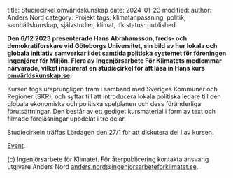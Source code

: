 title: Studiecirkel omvärldskunskap
date: 2024-01-23
modified:
author: Anders Nord
category: Projekt
tags: klimatanpassning, politik, samhällskunskap, självstudier, klimat, ifk
status: published

**Den 6/12 2023 presenterade Hans Abrahamsson, freds- och demokratiforskare vid
Göteborgs Universitet, sin bild av hur lokala och globala initiativ samverkar i
det samtida politiska systemet för föreningen Ingenjörer för Miljön. Flera av
Ingenjörsarbete För Klimatets medlemmar närvarade, vilket inspirerat en studiecirkel
för att läsa in Hans kurs <a href="https://omvarldskunskap.se">omvärldskunskap.se</a>.**

Kursen togs ursprungligen fram i samband med Sveriges Kommuner och Regioner (SKR),
och syftar till att introducera lokala politiska ledare till den globala ekonomiska
och politiska spelplanen och dess föränderliga förutsättningar. Den består av ett
gediget kursmaterial i form av text och filmade föreläsningar uppdelat i tre delar.

Studiecirkeln träffas Lördagen den 27/1 för att diskutera del I av kursen.

[Event](event-omvarldskunskap-del1-2024-01-27.md).

(c) Ingenjörsarbete för Klimatet. För återpublicering kontakta ansvarig utgivare
Anders Nord [anders.nord@ingenjorsarbeteforklimatet.se](mailto:anders.nord@ingenjorsarbeteforklimatet.se).
